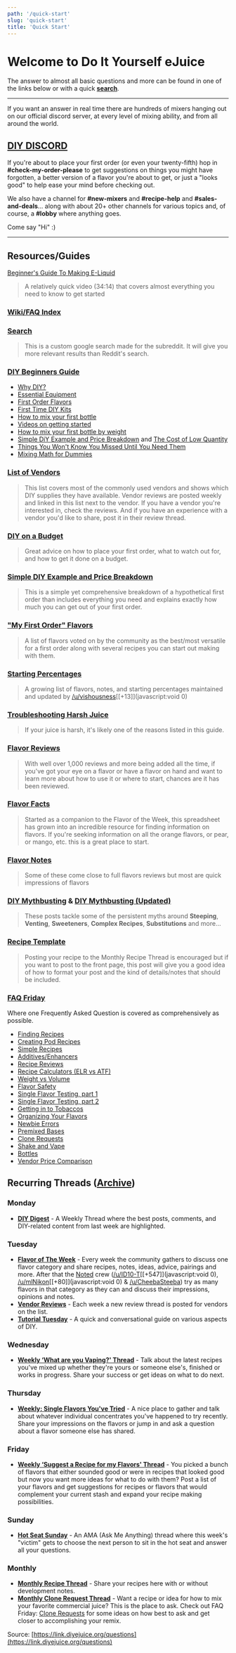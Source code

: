 ```yaml
---
path: '/quick-start'
slug: 'quick-start'
title: 'Quick Start'
---
```


# Welcome to **Do It Yourself** eJuice

The answer to almost all basic questions and more can be found in one of the links below or with a quick [**search**](http://link.diyejuice.org/search).

---

If you want an answer in real time there are hundreds of mixers hanging out on our official discord server, at every level of mixing ability, and from all around the world.

## [DIY DISCORD](http://link.diyejuice.org/discord)

If you're about to place your first order (or even your twenty-fifth) hop in **#check-my-order-please** to get suggestions on things you might have forgotten, a better version of a flavor you're about to get, or just a "looks good" to help ease your mind before checking out.

We also have a channel for **#new-mixers** and **#recipe-help** and **#sales-and-deals**... along with about 20+ other channels for various topics and, of course, a **#lobby** where anything goes.

Come say "Hi" :)

---

## Resources/Guides

[Beginner's Guide To Making E-Liquid](http://link.diyejuice.org/begin)

> A relatively quick video (34:14) that covers almost everything you need to know to get started

### [Wiki/FAQ Index](http://link.diyejuice.org/2)

### [**Search**](http://link.diyejuice.org/search)

> This is a custom google search made for the subreddit. It will give you more relevant results than Reddit's search.

### [DIY Beginners Guide](http://link.diyejuice.org/3)

- [Why DIY?](http://link.diyejuice.org/why)
- [Essential Equipment](http://link.diyejuice.org/essential)
- [First Order Flavors](http://link.diyejuice.org/6)
- [First Time DIY Kits](http://link.diyejuice.org/kits)
- [How to mix your first bottle](http://link.diyejuice.org/first)
- [Videos on getting started](http://link.diyejuice.org/video)
- [How to mix your first bottle by weight](http://link.diyejuice.org/weight)
- [Simple DiY Example and Price Breakdown](http://link.diyejuice.org/simple) and [The Cost of Low Quantity](http://link.diyejuice.org/cost)
- [Things You Won't Know You Missed Until You Need Them](http://link.diyejuice.org/missed)
- [Mixing Math for Dummies](http://link.diyejuice.org/math)

### [**List of Vendors**](http://link.diyejuice.org/4)

> This list covers most of the commonly used vendors and shows which DIY supplies they have available. Vendor reviews are posted weekly and linked in this list next to the vendor. If you have a vendor you're interested in, check the reviews. And if you have an experience with a vendor you'd like to share, post it in their review thread.

### [**DIY on a Budget**](http://link.diyejuice.org/budget)

> Great advice on how to place your first order, what to watch out for, and how to get it done on a budget.

### [**Simple DIY Example and Price Breakdown**](http://link.diyejuice.org/simple)

> This is a simple yet comprehensive breakdown of a hypothetical first order than includes everything you need and explains exactly how much you can get out of your first order.

### [**"My First Order" Flavors**](http://link.diyejuice.org/6)

> A list of flavors voted on by the community as the best/most versatile for a first order along with several recipes you can start out making with them.

### [**Starting Percentages**](http://link.diyejuice.org/starting)

> A growing list of flavors, notes, and starting percentages maintained and updated by [/u/vishousness](https://www.reddit.com/u/vishousness)[[+13]](javascript:void 0)

### [**Troubleshooting Harsh Juice**](http://link.diyejuice.org/5)

> If your juice is harsh, it's likely one of the reasons listed in this guide.

### [**Flavor Reviews**](http://link.diyejuice.org/8)

> With well over 1,000 reviews and more being added all the time, if you've got your eye on a flavor or have a flavor on hand and want to learn more about how to use it or where to start, chances are it has been reviewed.

### [**Flavor Facts**](https://link.diyejuice.org/Facts000)

> Started as a companion to the Flavor of the Week, this spreadsheet has grown into an incredible resource for finding information on flavors. If you're seeking information on all the orange flavors, or pear, or mango, etc. this is a great place to start.

### [**Flavor Notes**](http://link.diyejuice.org/notes)

> Some of these come close to full flavors reviews but most are quick impressions of flavors

### [**DIY Mythbusting**](http://link.diyejuice.org/myth1) &amp; [DIY Mythbusting (Updated)](http://link.diyejuice.org/myth2)

> These posts tackle some of the persistent myths around **Steeping**, **Venting**, **Sweeteners**, **Complex Recipes**, **Substitutions** and more...

### [**Recipe Template**](http://link.diyejuice.org/template)

> Posting your recipe to the Monthly Recipe Thread is encouraged but if you want to post to the front page, this post will give you a good idea of how to format your post and the kind of details/notes that should be included.

### [**FAQ Friday**](http://link.diyejuice.org/friday)

Where one Frequently Asked Question is covered as comprehensively as possible.

- [Finding Recipes](https://redd.it/bsh24t)
- [Creating Pod Recipes](https://redd.it/cl7jko)
- [Simple Recipes](https://redd.it/8afj7q)
- [Additives/Enhancers](https://redd.it/8h42j4)
- [Recipe Reviews](https://redd.it/8fcsx2)
- [Recipe Calculators (ELR vs ATF)](https://redd.it/94f5rj)
- [Weight vs Volume](https://redd.it/8c40uy/)
- [Flavor Safety](https://redd.it/88f9rs)
- [Single Flavor Testing, part 1](https://redd.it/86od1l)
- [Single Flavor Testing, part 2](https://redd.it/8dsu5d)
- [Getting in to Tobaccos](https://redd.it/982u6c)
- [Organizing Your Flavors](https://redd.it/850e05)
- [Newbie Errors](https://redd.it/96ayxw)
- [Premixed Bases](https://redd.it/83bwg4)
- [Clone Requests](https://redd.it/81kol8)
- [Shake and Vape](https://redd.it/7zt7qb)
- [Bottles](https://redd.it/7y2cs8)
- [Vendor Price Comparison](https://redd.it/7tp4qp)

## Recurring Threads ([Archive](https://www.reddit.com/r/DIY_eJuice/wiki/weekly_monthly_threads))

### Monday

- [**DIY Digest**](http://link.diyejuice.org/hlwiki) - A Weekly Thread where the best posts, comments, and DIY-related content from last week are highlighted.

### Tuesday

- [**Flavor of The Week**](http://link.diyejuice.org/faqfotw) - Every week the community gathers to discuss one flavor category and share recipes, notes, ideas, advice, pairings and more. After that the [Noted](http://link.diyejuice.org/noted) crew ([/u/ID10-T](https://www.reddit.com/u/ID10-T)[[+547]](javascript:void 0), [/u/mlNikon](https://www.reddit.com/u/mlNikon)[[+80]](javascript:void 0) &amp; [/u/CheebaSteeba](https://www.reddit.com/u/CheebaSteeba)) try as many flavors in that category as they can and discuss their impressions, opinions and notes.
- [**Vendor Reviews**](http://link.diyejuice.org/4) - Each week a new review thread is posted for vendors on the list.
- [**Tutorial Tuesday**](http://link.diyejuice.org/tuesday) - A quick and conversational guide on various aspects of DIY.

### Wednesday

- [**Weekly ‘What are you Vaping?' Thread**](http://link.diyejuice.org/wayv) - Talk about the latest recipes you've mixed up whether they're yours or someone else's, finished or works in progress. Share your success or get ideas on what to do next.

### Thursday

- [**Weekly: Single Flavors You've Tried**](http://link.diyejuice.org/sft) - A nice place to gather and talk about whatever individual concentrates you've happened to try recently. Share your impressions on the flavors or jump in and ask a question about a flavor someone else has shared.

### Friday

- [**Weekly ‘Suggest a Recipe for my Flavors' Thread**](http://link.diyejuice.org/suggest) - You picked a bunch of flavors that either sounded good or were in recipes that looked good but now you want more ideas for what to do with them? Post a list of your flavors and get suggestions for recipes or flavors that would complement your current stash and expand your recipe making possibilities.

### Sunday

- [**Hot Seat Sunday**](http://link.diyejuice.org/hot) - An AMA (Ask Me Anything) thread where this week's "victim" gets to choose the next person to sit in the hot seat and answer all your questions.

### Monthly

- [**Monthly Recipe Thread**](http://link.diyejuice.org/recipe) - Share your recipes here with or without development notes.
- [**Monthly Clone Request Thread**](http://link.diyejuice.org/clones) - Want a recipe or idea for how to mix your favorite commercial juice? This is the place to ask. Check out FAQ Friday: [Clone Requests](https://redd.it/81kol8) for some ideas on how best to ask and get closer to accomplishing your remix.

Source: [https://link.diyejuice.org/questions](https://link.diyejuice.org/questions)
